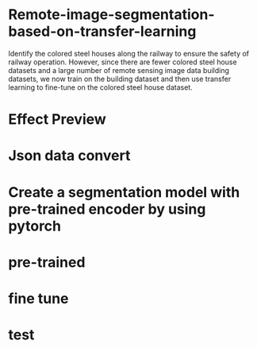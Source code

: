 # Remote-image-segmentation-based-on-transfer-learning
Identify the colored steel houses along the railway to ensure the safety of railway operation. However, since there are fewer colored steel house datasets and a large number of remote sensing image data building datasets, we now train on the building dataset and then use transfer learning to fine-tune on the colored steel house dataset.

# Effect Preview

# Json data convert

# Create a segmentation model with pre-trained encoder by using pytorch

# pre-trained

# fine tune 

# test
